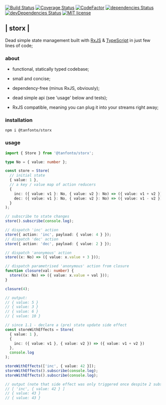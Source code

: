 [![Build
Status](https://travis-ci.org/tanfonto/storx.svg?branch=master)](https://travis-ci.org/tanfonto/storx) [![Coverage Status](https://coveralls.io/repos/github/tanfonto/storx/badge.svg?branch=master)](https://coveralls.io/github/tanfonto/storx?branch=master)
[![CodeFactor](https://www.codefactor.io/repository/github/tanfonto/storx/badge)](https://www.codefactor.io/repository/github/tanfonto/storx)
[![dependencies
Status](https://david-dm.org/tanfonto/storx/status.svg)](https://david-dm.org/tanfonto/storx) [![devDependencies Status](https://david-dm.org/tanfonto/storx/dev-status.svg)](https://david-dm.org/tanfonto/storx?type=dev)
[![MIT
license](https://img.shields.io/badge/License-MIT-blue.svg)](https://lbesson.mit-license.org/)

## | storx |

Dead simple state management built with
[RxJS](https://github.com/ReactiveX/RxJS) &
[TypeScript](https://github.com/Microsoft/TypeScript) in just few lines
of code;

### about

-  functional, statically typed codebase;

-  small and concise;

-  dependency-free (minus RxJS, obviously);

-  dead simple api (see 'usage' below and tests);

-  RxJS compatible, meaning you can plug it into your streams right
away;

### installation

```
npm i @tanfonto/storx
```

### usage

```typescript
import { Store } from '@tanfonto/storx';

type No = { value: number };

const store = Store(
  // initial state
  { value: 1 },
  // a key / value map of action reducers
  {
    inc: ({ value: v1 }: No, { value: v2 }: No) => ({ value: v1 + v2 }),
    dec: ({ value: v1 }: No, { value: v2 }: No) => ({ value: v1 - v2 })
  }
);

// subscribe to state changes
store().subscribe(console.log);

// dispatch 'inc' action
store({ action: 'inc', payload: { value: 4 } });
// dispatch 'dec' action
store({ action: 'dec', payload: { value: 2 } });

// dispatch 'anonymous' action
store((x: No) => ({ value: x.value + 3 }));

// dispatch parametrised 'anonymous' action from closure
function closure(val: number) {
  store((x: No) => ({ value: x.value + val }));
}

closure(4);

// output:
// { value: 5 }
// { value: 3 }
// { value: 6 }
// { value: 10 }

// since 1.1 - declare a (pre) state update side effect
const storeWithEffects = Store(
  { value: 1 },
  {
    inc: ({ value: v1 }, { value: v2 }) => ({ value: v1 + v2 })
  },
  console.log
);

storeWithEffects(['inc', { value: 42 }]);
storeWithEffects().subscribe(console.log);
storeWithEffects().subscribe(console.log);

// output (note that side effect was only triggered once despite 2 subscribe registrations):
// [ 'inc', { value: 42 } ]
// { value: 43 }
// { value: 43 }
```
